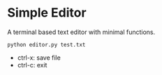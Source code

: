 # Simple Editor

A terminal based text editor with minimal functions.

```
python editor.py test.txt
```

- ctrl-x: save file
- ctrl-c: exit

